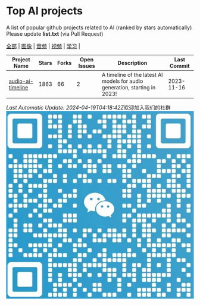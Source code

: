 # Top AI projects
A list of popular github projects related to AI (ranked by stars automatically)
Please update **list.txt** (via Pull Request)

<a href="./README.md">全部</a> |   <a href="./READMEpicture.md">图像</a> |   <a href="./READMEaudio.md">音频</a> | <a href="./READMEvideo.md">视频</a> | <a href="./READMElearn.md">学习</a> | 

| Project Name | Stars | Forks | Open Issues | Description | Last Commit |
| ------------ | ----- | ----- | ----------- | ----------- | ----------- |
| [audio-ai-timeline](https://github.com/archinetai/audio-ai-timeline) | 1863 | 66 | 2 | A timeline of the latest AI models for audio generation, starting in 2023! | 2023-11-16 |

*Last Automatic Update: 2024-04-19T04:18:42Z*欢迎加入我们的社群 ![](https://raw.githubusercontent.com/mouuii/picture/master/weichat.jpg) 